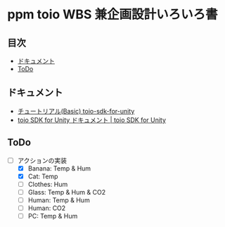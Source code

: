# ppm toio WBS 兼企画設計いろいろ書<!-- omit in toc -->

## 目次<!-- omit in toc -->

- [ドキュメント](#ドキュメント)
- [ToDo](#todo)

## ドキュメント

- [チュートリアル(Basic) toio-sdk-for-unity](https://github.com/morikatron/toio-sdk-for-unity/blob/main/docs/tutorials_basic.md)
- [toio SDK for Unity ドキュメント | toio SDK for Unity](https://morikatron.github.io/toio-sdk-for-unity/docs/)

## ToDo

- [ ] アクションの実装
  - [x] Banana: Temp & Hum
  - [x] Cat: Temp
  - [ ] Clothes: Hum
  - [ ] Glass: Temp & Hum & CO2
  - [ ] Human: Temp & Hum
  - [ ] Human: CO2
  - [ ] PC: Temp & Hum
